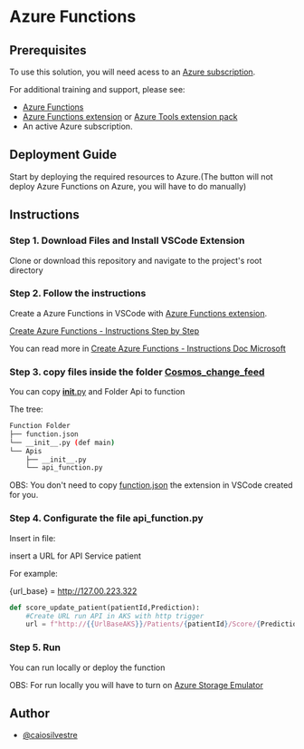 # Azure Functions

## Prerequisites

To use this solution, you will need acess to an [ Azure subscription](https://azure.microsoft.com/en-us/free/).


For additional training and support, please see:

* [Azure Functions](https://learn.microsoft.com/en-us/azure/azure-functions/functions-overview)
* [Azure Functions extension](https://marketplace.visualstudio.com/items?itemName=ms-azuretools.vscode-azurefunctions) or [ Azure Tools extension pack](https://marketplace.visualstudio.com/items?itemName=ms-vscode.vscode-node-azure-pack)
* An active Azure subscription.

## Deployment Guide

Start by deploying the required resources to Azure.(The button will not deploy Azure Functions on Azure, you will have to do manually)
## Instructions

### Step 1. Download Files and Install VSCode Extension

Clone or download this repository and navigate to the project's root directory

### Step 2. Follow the instructions

Create a Azure Functions in VSCode with [Azure Functions extension](https://marketplace.visualstudio.com/items?itemName=ms-azuretools.vscode-azurefunctions).

[Create Azure Functions - Instructions Step by Step](Create_instructions/Readme.md)

You can read more in [Create Azure Functions - Instructions Doc Microsoft](https://learn.microsoft.com/en-us/azure/azure-functions/functions-develop-vs-code?tabs=python)

### Step 3. copy files inside the folder [Cosmos_change_feed](/Cosmos_change_feed)

You can copy [__init__.py](/__init__.py) and Folder Api to function

The tree:
```bash
Function Folder
├── function.json
└── __init__.py (def main)
└── Apis
    ├── __init__.py
    └── api_function.py
```

OBS: You don't need to copy [function.json](/function.json) the extension in VSCode created for you.

### Step 4. Configurate the file api_function.py
Insert in file:

insert a URL for API Service patient

For example:

{url_base} = http://127.00.223.322

```python
def score_update_patient(patientId,Prediction):
    #Create URL run API in AKS with http trigger
    url = f"http://{{UrlBaseAKS}}/Patients/{patientId}/Score/{Prediction}"
````

### Step 5. Run
You can run locally or deploy the function

OBS: For run locally you will have to turn on [Azure Storage Emulator](https://learn.microsoft.com/en-us/azure/storage/common/storage-use-emulator#get-the-storage-emulator)


## Author
- [@caiosilvestre](https://www.github.com/caiosilvestre)
